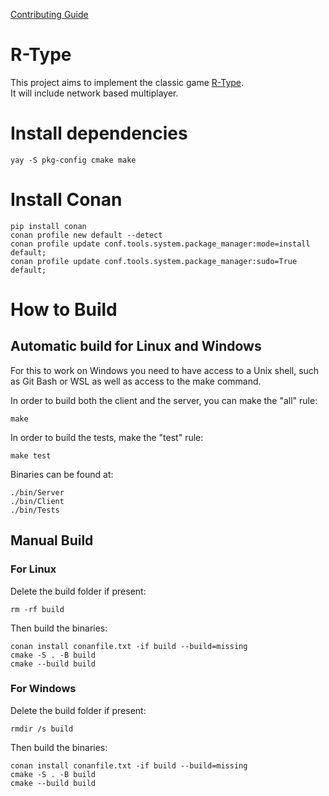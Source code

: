 [Contributing Guide](CONTRIBUTING.md)

# R-Type

This project aims to implement the classic game [R-Type](https://wikiless.sethforprivacy.com/wiki/R-Type?lang=en).\
It will include network based multiplayer.

# Install dependencies

```
yay -S pkg-config cmake make
```

# Install Conan

```
pip install conan
conan profile new default --detect
conan profile update conf.tools.system.package_manager:mode=install default;
conan profile update conf.tools.system.package_manager:sudo=True default;
```

# How to Build

## Automatic build for Linux and Windows

For this to work on Windows you need to have access to a Unix shell, such as Git Bash or WSL as well as access to the make command.

In order to build both the client and the server, you can make the "all" rule:

```
make
```

In order to build the tests, make the "test" rule:

```
make test
```

Binaries can be found at:
```
./bin/Server
./bin/Client
./bin/Tests
```

## Manual Build
### For Linux

Delete the build folder if present:

```
rm -rf build
```

Then build the binaries:

```
conan install conanfile.txt -if build --build=missing
cmake -S . -B build
cmake --build build
```

### For Windows

Delete the build folder if present:

```
rmdir /s build
```

Then build the binaries:

```
conan install conanfile.txt -if build --build=missing
cmake -S . -B build
cmake --build build
```
